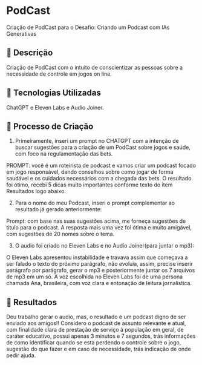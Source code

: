# PodCast
Criação de PodCast para o Desafio: Criando um Podcast com IAs Generativas

## 📒 Descrição
Criação de PodCast com o intuito de conscientizar as pessoas sobre a necessidade de controle em jogos on line.

## 🤖 Tecnologias Utilizadas
ChatGPT e Eleven Labs e Audio Joiner.

## 🧐 Processo de Criação
1. Primeiramente, inseri um prompt no CHATGPT com a intenção de buscar sugestões para a criação de um PodCast sobre jogos e saúde, com foco na regulamentação das bets.

PROMPT: você é um roteirista de podcast e vamos criar um podcast focado em jogo responsável, dando conselhos sobre como jogar de forma saudável e os cuidados necessários com  a chegada das bets.
O resultado foi ótimo, recebi 5 dicas muito importantes conforme texto do item Resultados logo abaixo.

2. Para o nome do meu Podcast, inseri o prompt complementar ao resultado já gerado anteriormente:

Prompt: com base nas suas sugestões acima, me forneça sugestões de titulo para o podcast.
A resposta mais uma vez foi ótima e muito amigável, com sugestões de 20 nomes sobre o tema.

3. O audio foi criado no Eleven Labs e no Audio Joiner(para juntar o mp3):

O Eleven Labs apresentou instabilidade e travava assim que começava a ser falado o texto do próximo parágrafo, não evoluia, assim, precise inserir parágrafo por parágrafo, gerar o mp3 e posteriormente juntar os 7 arquivos de mp3 em um só.
A voz escolhida no Eleven Labs foi de uma persona chamada Ana, brasileira, com voz clara e entonação de leitura jornalistica.

## 🚀 Resultados
Deu trabalho gerar o audio, mas, o resultado é um podcast digno de ser enviado aos amigos!! 
Considero o podcast de assunto relevante e atual, com finalidade clara de prestação de serviço à população em geral, de caráter educativo, possui apenas 3 minutos e 7 segundos, trás informações de como identificar quando se esta perdendo o controle sobre o jogo, sugestão do que fazer e em caso de necessidade, trás indicação de onde pedir ajuda.


